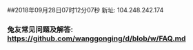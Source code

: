 ##2018年09月28日07时12分07秒 新址: 104.248.242.174
### 兔友常见问题及解答: https://github.com/wanggonging/d/blob/w/FAQ.md
